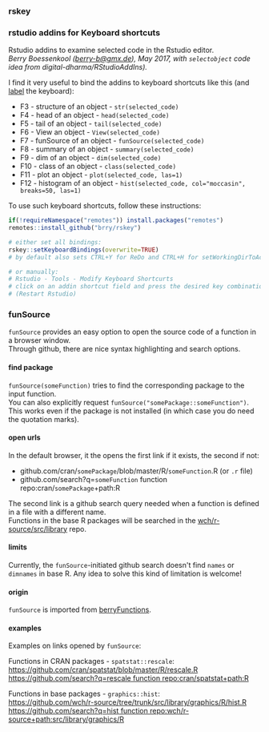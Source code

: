 ### rskey

### rstudio addins for Keyboard shortcuts

Rstudio addins to examine selected code in the Rstudio editor.  
*Berry Boessenkool (<berry-b@gmx.de>), May 2017, with `selectobject` code idea from
digital-dharma/RStudioAddIns).*

I find it very useful to bind the addins to keyboard shortcuts like this (and
[label](https://github.com/brry/rstudioberry/raw/master/inst/keyboardRlabels.ods)
the keyboard):

* F3 - structure of an object - `str(selected_code)`
* F4 - head of an object - `head(selected_code)`
* F5 - tail of an object - `tail(selected_code)`
* F6 - View an object - `View(selected_code)`
* F7 - funSource of an object - `funSource(selected_code)`
* F8 - summary of an object - `summary(selected_code)`
* F9 - dim of an object - `dim(selected_code)`
* F10 - class of an object - `class(selected_code)`
* F11 - plot an object - `plot(selected_code, las=1)`
* F12 - histogram of an object - `hist(selected_code, col="moccasin", breaks=50, las=1)`

To use such keyboard shortcuts, follow these instructions:

```R
if(!requireNamespace("remotes")) install.packages("remotes")
remotes::install_github("brry/rskey")

# either set all bindings:
rskey::setKeyboardBindings(overwrite=TRUE)
# by default also sets CTRL+Y for ReDo and CTRL+H for setWorkingDirToActiveDoc

# or manually:
# Rstudio - Tools - Modify Keyboard Shortcurts
# click on an addin shortcut field and press the desired key combination
# (Restart Rstudio)
```


### funSource
`funSource` provides an easy option to open the source code of a function in a browser window.  
Through github, there are nice syntax highlighting and search options.

#### find package
`funSource(someFunction)` tries to find the corresponding package to the input function.  
You can also explicitly request `funSource("somePackage::someFunction")`.  
This works even if the package is not installed (in which case you do need the quotation marks).

#### open urls
In the default browser, it the opens the first link if it exists, the second if not:  

* github.com/cran/`somePackage`/blob/master/R/`someFunction`.R (or `.r` file)
* github.com/search?q=`someFunction` function repo:cran/`somePackage`+path:R

The second link is a github search query needed when a function is defined in a file with a different name.  
Functions in the base R packages will be searched in the 
[wch/r-source/src/library](https://github.com/wch/r-source/tree/trunk/src/library) repo.  

#### limits
Currently, the `funSource`-initiated github search doesn't find `names` or `dimnames` in base R.
Any idea to solve this kind of limitation is welcome!

#### origin
`funSource` is imported from
[berryFunctions](https://github.com/brry/berryFunctions/blob/master/R/funSource.R).

#### examples
Examples on links opened by `funSource`:

Functions in CRAN packages - `spatstat::rescale`:  
<https://github.com/cran/spatstat/blob/master/R/rescale.R>  
[https://github.com/search?q=rescale function repo:cran/spatstat+path:R](https://github.com/search?q=rescale%20function%20repo:cran/spatstat+path:R)

Functions in base packages - `graphics::hist`:  
<https://github.com/wch/r-source/tree/trunk/src/library/graphics/R/hist.R>  
[https://github.com/search?q=hist function repo:wch/r-source+path:src/library/graphics/R](https://github.com/search?q=hist%20function%20repo:wch/r-source+path:src/library/graphics/R)
